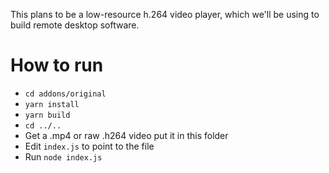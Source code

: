 This plans to be a low-resource h.264 video player, which we'll be using to build remote desktop software.

# How to run
- `cd addons/original`
- `yarn install`
- `yarn build`
- `cd ../..`
- Get a .mp4 or raw .h264 video put it in this folder
- Edit `index.js` to point to the file
- Run `node index.js`
